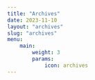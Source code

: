 ```yaml
---
title: "Archives"
date: 2023-11-10
layout: "archives"
slug: "archives"
menu:
    main:
        weight: 3
        params: 
            icon: archives
---
```

